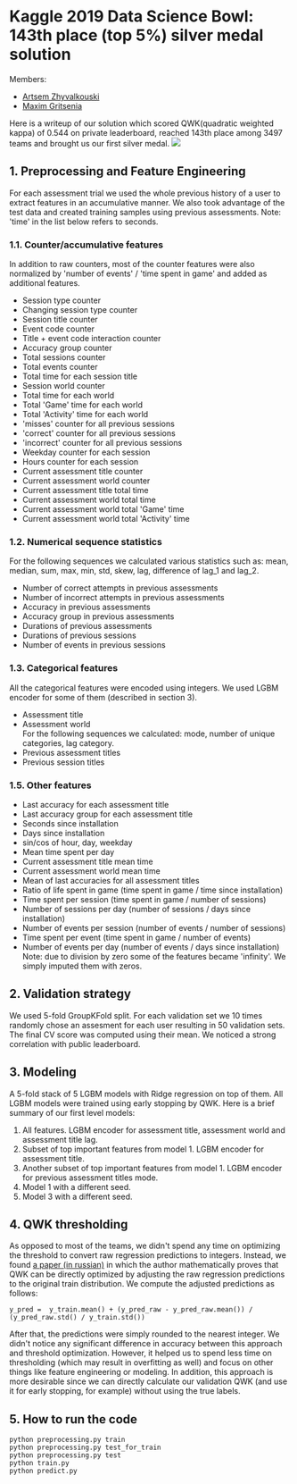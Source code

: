 # Kaggle 2019 Data Science Bowl: 143th place (top 5%) silver medal solution
Members:
* [Artsem Zhyvalkouski](https://www.kaggle.com/aruchomu)
* [Maxim Gritsenia](https://www.kaggle.com/maximgritsenia)

Here is a writeup of our solution which scored QWK(quadratic weighted kappa) of 0.544 on private leaderboard, reached 143th place among 3497 teams and brought us our first silver medal.
![](https://www.gpb.org/sites/www.gpb.org/files/styles/redesign_800x450/public/blogs/images/2016/08/04/from_press_release_pbs_measure_up.jpeg?itok=RxJZpdQ6)

## 1. Preprocessing and Feature Engineering
For each assessment trial we used the whole previous history of a user to extract features in an accumulative manner. We also took advantage of the test data and created training samples using previous assessments. Note: 'time' in the list below refers to seconds. 
### 1.1. Counter/accumulative features
In addition to raw counters, most of the counter features were also normalized by 'number of events' / 'time spent in game' and added as additional features.
* Session type counter
* Changing session type counter
* Session title counter
* Event code counter
* Title + event code interaction counter
* Accuracy group counter
* Total sessions counter
* Total events counter
* Total time for each session title
* Session world counter
* Total time for each world
* Total 'Game' time for each world
* Total 'Activity' time for each world
* 'misses' counter for all previous sessions
* 'correct' counter for all previous sessions
* 'incorrect' counter for all previous sessions
* Weekday counter for each session
* Hours counter for each session
* Current assessment title counter
* Current assessment world counter
* Current assessment title total time
* Current assessment world total time
* Current assessment world total 'Game' time
* Current assessment world total 'Activity' time

### 1.2. Numerical sequence statistics 
For the following sequences we calculated various statistics such as: mean, median, sum, max, min, std, skew, lag, difference of lag_1 and lag_2.
* Number of correct attempts in previous assessments
* Number of incorrect attempts in previous assessments
* Accuracy in previous assessments
* Accuracy group in previous assessments
* Durations of previous assessments
* Durations of previous sessions
* Number of events in previous sessions

### 1.3. Categorical features
All the categorical features were encoded using integers. We used LGBM encoder for some of them (described in section 3).
* Assessment title
* Assessment world <br>
For the following sequences we calculated: mode, number of unique categories, lag category.
* Previous assessment titles
* Previous session titles

### 1.5. Other features
* Last accuracy for each assessment title
* Last accuracy group for each assessment title
* Seconds since installation
* Days since installation
* sin/cos of hour, day, weekday
* Mean time spent per day
* Current assessment title mean time
* Current assessment world mean time
* Mean of last accuracies for all assessment titles
* Ratio of life spent in game (time spent in game / time since installation)
* Time spent per session (time spent in game / number of sessions)
* Number of sessions per day (number of sessions / days since installation)
* Number of events per session (number of events / number of sessions)
* Time spent per event (time spent in game / number of events)
* Number of events per day (number of events / days since installation)
Note: due to division by zero some of the features became 'infinity'. We simply imputed them with zeros.

## 2. Validation strategy
We used 5-fold GroupKFold split. For each validation set we 10 times randomly chose an assesment for each user resulting in 50 validation sets. The final CV score was computed using their mean. We noticed a strong correlation with public leaderboard.

## 3. Modeling
A 5-fold stack of 5 LGBM models with Ridge regression on top of them. All LGBM models were trained using early stopping by QWK. Here is a brief summary of our first level models:
1. All features. LGBM encoder for assessment title, assessment world and assessment title lag.
2. Subset of top important features from model 1. LGBM encoder for assessment title. 
3. Another subset of top important features from model 1. LGBM encoder for previous assessment titles mode.
4. Model 1 with a different seed.
5. Model 3 with a different seed.

## 4. QWK thresholding
As opposed to most of the teams, we didn't spend any time on optimizing the threshold to convert raw regression predictions to integers. Instead, we found [a paper (in russian)](https://cyberleninka.ru/article/n/o-maksimizatsii-kriteriya-kvadratichnogo-vzveshennogo-kappa/viewer) in which the author mathematically proves that QWK can be directly optimized by adjusting the raw regression predictions to the original train distribution. We compute the adjusted predictions as follows:
```
y_pred =  y_train.mean() + (y_pred_raw - y_pred_raw.mean()) / (y_pred_raw.std() / y_train.std())
```
After that, the predictions were simply rounded to the nearest integer. We didn't notice any significant difference in accuracy between this approach and threshold optimization. However, it helped us to spend less time on thresholding (which may result in overfitting as well) and focus on other things like feature engineering or modeling. In addition, this approach is more desirable since we can directly calculate our validation QWK (and use it for early stopping, for example) without using the true labels.

## 5. How to run the code
```
python preprocessing.py train
python preprocessing.py test_for_train
python preprocessing.py test
python train.py
python predict.py
```
